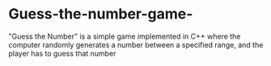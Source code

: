 # Guess-the-number-game-
"Guess the Number" is a simple game implemented in C++ where the computer randomly generates a number between a specified range, and the player has to guess that number
